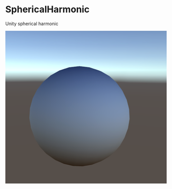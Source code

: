 # SphericalHarmonic
Unity spherical harmonic

![](https://github.com/zchajax/SphericalHarmonic/blob/master/ScreenShots/screenshot.png)
